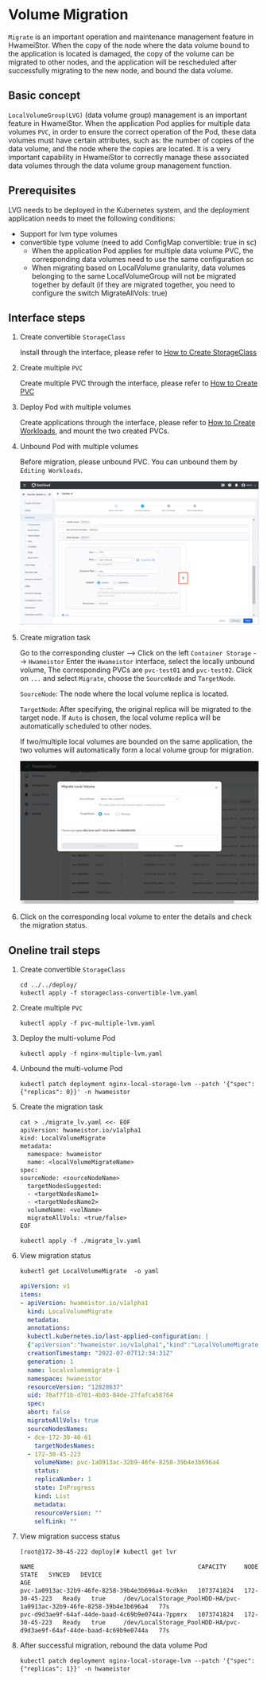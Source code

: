 # Volume Migration

`Migrate` is an important operation and maintenance management feature in HwameiStor. When the copy of the node where the data volume bound to the application is located is damaged, the copy of the volume can be migrated to other nodes, and the application will be rescheduled after successfully migrating to the new node, and bound the data volume.

## Basic concept

`LocalVolumeGroup(LVG)` (data volume group) management is an important feature in HwameiStor. When the application Pod applies for multiple data volumes `PVC`, in order to ensure the correct operation of the Pod, these data volumes must have certain attributes, such as: the number of copies of the data volume, and the node where the copies are located. It is a very important capability in HwameiStor to correctly manage these associated data volumes through the data volume group management function.

## Prerequisites

LVG needs to be deployed in the Kubernetes system, and the deployment application needs to meet the following conditions:

* Support for lvm type volumes
* convertible type volume (need to add ConfigMap convertible: true in sc)
    * When the application Pod applies for multiple data volume PVC, the corresponding data volumes need to use the same configuration sc
    * When migrating based on LocalVolume granularity, data volumes belonging to the same LocalVolumeGroup will not be migrated together by default (if they are migrated together, you need to configure the switch MigrateAllVols: true)

## Interface steps

1. Create convertible `StorageClass`

    Install through the interface, please refer to [How to Create StorageClass](../../../kpanda/user-guide/storage/sc.md)

2. Create multiple `PVC`

    Create multiple PVC through the interface, please refer to [How to Create PVC](../../../kpanda/user-guide/storage/pvc.md)

3. Deploy Pod with multiple volumes

    Create applications through the interface, please refer to [How to Create Workloads](../../../kpanda/user-guide/workloads/create-deployment.md), and mount the two created PVCs.

4. Unbound Pod with multiple volumes

    Before migration, please unbound PVC. You can unbound them by `Editing Workloads`.

    ![unbound01](../img/unboundpvc-01.png)

5. Create migration task

    Go to the corresponding cluster --> Click on the left `Container Storage` --> `Hwameistor` Enter the `Hwameistor` interface, select the locally unbound volume,
    The corresponding PVCs are `pvc-test01` and `pvc-test02`. Click on `...` and select `Migrate`, choose the `SourceNode` and `TargetNode`.

    `SourceNode`: The node where the local volume replica is located.

    `TargetNode`: After specifying, the original replica will be migrated to the target node. If `Auto` is chosen, the local volume replica will be automatically scheduled to other nodes.

    If two/multiple local volumes are bounded on the same application, the two volumes will automatically form a local volume group for migration.

    ![migration01](../img/migrationaction-01.png)

6. Click on the corresponding local volume to enter the details and check the migration status.

## Oneline trail steps

1. Create convertible `StorageClass`

    ```console
    cd ../../deploy/
    kubectl apply -f storageclass-convertible-lvm.yaml
    ```

2. Create multiple `PVC`

    ```console
    kubectl apply -f pvc-multiple-lvm.yaml
    ```

3. Deploy the multi-volume Pod

    ```console
    kubectl apply -f nginx-multiple-lvm.yaml
    ```

4. Unbound the multi-volume Pod

    ```console
    kubectl patch deployment nginx-local-storage-lvm --patch '{"spec": {"replicas": 0}}' -n hwameistor
    ```

5. Create the migration task

    ```console
    cat > ./migrate_lv.yaml <<- EOF
    apiVersion: hwameistor.io/v1alpha1
    kind: LocalVolumeMigrate
    metadata:
      namespace: hwameistor
      name: <localVolumeMigrateName>
    spec:
    sourceNode: <sourceNodeName>
      targetNodesSuggested: 
      - <targetNodesName1>
      - <targetNodesName2>
      volumeName: <volName>
      migrateAllVols: <true/false>
    EOF
    ```

    ```console
    kubectl apply -f ./migrate_lv.yaml
    ```

6. View migration status

    ```shell
    kubectl get LocalVolumeMigrate  -o yaml
    ```

    ```yaml
    apiVersion: v1
    items:
    - apiVersion: hwameistor.io/v1alpha1
      kind: LocalVolumeMigrate
      metadata:
      annotations:
      kubectl.kubernetes.io/last-applied-configuration: |
      {"apiVersion":"hwameistor.io/v1alpha1","kind":"LocalVolumeMigrate","metadata":{"annotations":{},"name":"localvolumemigrate-1","namespace":"hwameistor"},"spec":{"migrateAllVols":true,"sourceNodesNames":["dce-172-30-40-61"],"targetNodesNames":["172-30-45-223"],"volumeName":"pvc-1a0913ac-32b9-46fe-8258-39b4e3b696a4"}}
      creationTimestamp: "2022-07-07T12:34:31Z"
      generation: 1
      name: localvolumemigrate-1
      namespace: hwameistor
      resourceVersion: "12828637"
      uid: 78af7f1b-d701-4b03-84de-27fafca58764
      spec:
      abort: false
      migrateAllVols: true
      sourceNodesNames:
      - dce-172-30-40-61
        targetNodesNames:
      - 172-30-45-223
        volumeName: pvc-1a0913ac-32b9-46fe-8258-39b4e3b696a4
        status:
        replicaNumber: 1
        state: InProgress
        kind: List
        metadata:
        resourceVersion: ""
        selfLink: ""
    ```

7. View migration success status

    ```shell
    [root@172-30-45-222 deploy]# kubectl get lvr
    ```

    ```none
    NAME                                              CAPACITY     NODE            STATE   SYNCED   DEVICE                                                                  AGE
    pvc-1a0913ac-32b9-46fe-8258-39b4e3b696a4-9cdkkn   1073741824   172-30-45-223   Ready   true     /dev/LocalStorage_PoolHDD-HA/pvc-1a0913ac-32b9-46fe-8258-39b4e3b696a4   77s
    pvc-d9d3ae9f-64af-44de-baad-4c69b9e0744a-7ppmrx   1073741824   172-30-45-223   Ready   true     /dev/LocalStorage_PoolHDD-HA/pvc-d9d3ae9f-64af-44de-baad-4c69b9e0744a   77s
    ```

8. After successful migration, rebound the data volume Pod

    ```console
    kubectl patch deployment nginx-local-storage-lvm --patch '{"spec": {"replicas": 1}}' -n hwameistor
    ```
